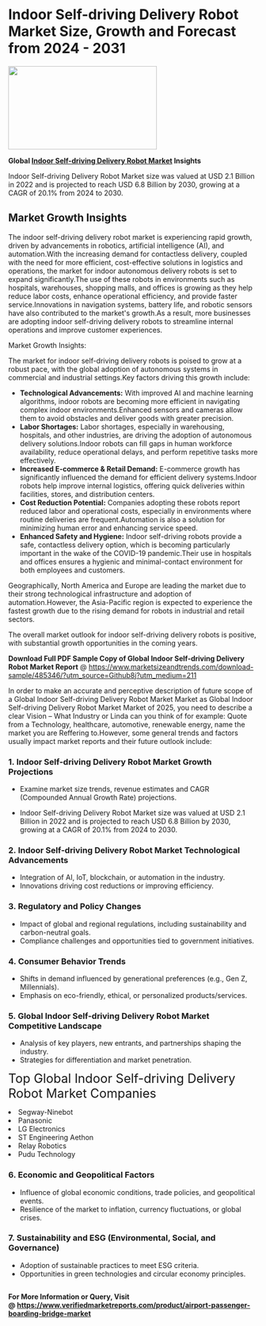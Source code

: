 <H1>Indoor Self-driving Delivery Robot Market Size, Growth and Forecast from 2024 - 2031</H1><img class="aligncenter size-medium wp-image-584254" src="https://thirdeyenews.in/wp-content/uploads/2024/09/Global-Market-Research-300x168.jpeg" alt="" width="300" height="168" /><p><strong>Global&nbsp;<a href="https://www.marketsizeandtrends.com/download-sample/485346/?utm_source=Github8j?utm_medium=211">Indoor Self-driving Delivery Robot Market</a> Insights</strong></p><p>Indoor Self-driving Delivery Robot Market size was valued at USD 2.1 Billion in 2022 and is projected to reach USD 6.8 Billion by 2030, growing at a CAGR of 20.1% from 2024 to 2030.</p><p><h2>Market Growth Insights</h2> The indoor self-driving delivery robot market is experiencing rapid growth, driven by advancements in robotics, artificial intelligence (AI), and automation.With the increasing demand for contactless delivery, coupled with the need for more efficient, cost-effective solutions in logistics and operations, the market for indoor autonomous delivery robots is set to expand significantly.The use of these robots in environments such as hospitals, warehouses, shopping malls, and offices is growing as they help reduce labor costs, enhance operational efficiency, and provide faster service.Innovations in navigation systems, battery life, and robotic sensors have also contributed to the market's growth.As a result, more businesses are adopting indoor self-driving delivery robots to streamline internal operations and improve customer experiences. <p>Market Growth Insights:</p> <p>The market for indoor self-driving delivery robots is poised to grow at a robust pace, with the global adoption of autonomous systems in commercial and industrial settings.Key factors driving this growth include:</p> <ul> <li><strong>Technological Advancements:</strong> With improved AI and machine learning algorithms, indoor robots are becoming more efficient in navigating complex indoor environments.Enhanced sensors and cameras allow them to avoid obstacles and deliver goods with greater precision.</li> <li><strong>Labor Shortages:</strong> Labor shortages, especially in warehousing, hospitals, and other industries, are driving the adoption of autonomous delivery solutions.Indoor robots can fill gaps in human workforce availability, reduce operational delays, and perform repetitive tasks more effectively.</li> <li><strong>Increased E-commerce & Retail Demand:</strong> E-commerce growth has significantly influenced the demand for efficient delivery systems.Indoor robots help improve internal logistics, offering quick deliveries within facilities, stores, and distribution centers.</li> <li><strong>Cost Reduction Potential:</strong> Companies adopting these robots report reduced labor and operational costs, especially in environments where routine deliveries are frequent.Automation is also a solution for minimizing human error and enhancing service speed.</li> <li><strong>Enhanced Safety and Hygiene:</strong> Indoor self-driving robots provide a safe, contactless delivery option, which is becoming particularly important in the wake of the COVID-19 pandemic.Their use in hospitals and offices ensures a hygienic and minimal-contact environment for both employees and customers.</li> </ul> <p>Geographically, North America and Europe are leading the market due to their strong technological infrastructure and adoption of automation.However, the Asia-Pacific region is expected to experience the fastest growth due to the rising demand for robots in industrial and retail sectors.</p> <p>The overall market outlook for indoor self-driving delivery robots is positive, with substantial growth opportunities in the coming years.</p> </p><p><span class=""><strong>Download Full PDF Sample Copy of Global Indoor Self-driving Delivery Robot Market Report</strong> @ <a href="https://www.marketsizeandtrends.com/download-sample/485346/?utm_source=Github8j?utm_medium=211" target="_blank">https://www.marketsizeandtrends.com/download-sample/485346/?utm_source=Github8j?utm_medium=211</a></span></p><p>In order to make an accurate and perceptive description of future scope of a Global&nbsp;Indoor Self-driving Delivery Robot Market Market as Global&nbsp;Indoor Self-driving Delivery Robot Market Market of 2025, you need to describe a clear Vision &ndash; What Industry or Linda can you think of for example: Quote from a Technology, healthcare, automotive, renewable energy, name the market you are Reffering to.However, some general trends and factors usually impact market reports and their future outlook include:</p><h3>1.&nbsp;<strong>Indoor Self-driving Delivery Robot Market Growth Projections</strong></h3><ul><li>Examine market size trends, revenue estimates and CAGR (Compounded Annual Growth Rate) projections.</li><li><p>Indoor Self-driving Delivery Robot Market size was valued at USD 2.1 Billion in 2022 and is projected to reach USD 6.8 Billion by 2030, growing at a CAGR of 20.1% from 2024 to 2030.</p></li></ul><h3>2.&nbsp;<strong>Indoor Self-driving Delivery Robot Market Technological Advancements</strong></h3><ul><li>Integration of AI, IoT, blockchain, or automation in the industry.</li><li>Innovations driving cost reductions or improving efficiency.</li></ul><h3>3.&nbsp;<strong>Regulatory and Policy Changes</strong></h3><ul><li>Impact of global and regional regulations, including sustainability and carbon-neutral goals.</li><li>Compliance challenges and opportunities tied to government initiatives.</li></ul><h3>4.&nbsp;<strong>Consumer Behavior Trends</strong></h3><ul><li>Shifts in demand influenced by generational preferences (e.g., Gen Z, Millennials).</li><li>Emphasis on eco-friendly, ethical, or personalized products/services.</li></ul><h3>5.&nbsp;<strong>Global Indoor Self-driving Delivery Robot Market Competitive Landscape</strong></h3><ul><li>Analysis of key players, new entrants, and partnerships shaping the industry.</li><li>Strategies for differentiation and market penetration.</li></ul><p data-pm-slice="1 1 []"><span style="color: inherit; font-family: inherit; font-size: 25px;">Top Global Indoor Self-driving Delivery Robot Market Companies</span></p><div class="" data-test-id=""><p><li>Segway-Ninebot</li><li> Panasonic</li><li> LG Electronics</li><li> ST Engineering Aethon</li><li> Relay Robotics</li><li> Pudu Technology</li></p></div><h3>6.&nbsp;<strong>Economic and Geopolitical Factors</strong></h3><ul><li>Influence of global economic conditions, trade policies, and geopolitical events.</li><li>Resilience of the market to inflation, currency fluctuations, or global crises.</li></ul><h3>7.&nbsp;<strong>Sustainability and ESG (Environmental, Social, and Governance)</strong></h3><ul><li>Adoption of sustainable practices to meet ESG criteria.</li><li>Opportunities in green technologies and circular economy principles.</li></ul><h2><strong style="font-size: 14px;">For More Information or Query, Visit @&nbsp;</strong><a style="background-color: #ffffff; font-size: 14px;" href="https://www.marketsizeandtrends.com/report/indoor-self-driving-delivery-robot-market/" target="_blank">https://www.verifiedmarketreports.com/product/airport-passenger-boarding-bridge-market</a></h2>